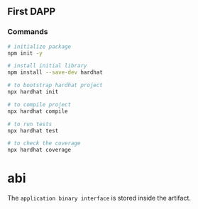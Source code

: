 ## First DAPP

### Commands
```sh
# initialize package
npm init -y

# install initial library
npm install --save-dev hardhat 

# to bootstrap hardhat project
npx hardhat init

# to compile project
npx hardhat compile

# to run tests
npx hardhat test

# to check the coverage
npx hardhat coverage
```

# abi

The `application binary interface` is stored inside the artifact.